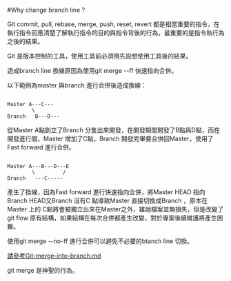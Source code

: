 #Why change branch line ?

Git commit, pull, rebase, merge, push, reset, revert 都是相當重要的指令，在執行指令前應清楚了解執行指令的目的與指令背後的行為，最重要的是指令執行為之後的結果。

Git 是版本控制的工具，使用工具前必須預先設想使用工具後的結果。

造成branch line 換線原因為使用git merge --ff 快速指向合併。

以下範例為master 與branch 進行合併後造成換線：

```

Master A---C---
        \
Branch   B---D---

```

從Master A點創立了Branch 分隻出來開發，在開發期間開發了B點與D點，而在開發進行間，Master 增加了C點，Branch 開發完畢要合併回Master，使用了Fast forward 進行合併。

```

Master A---B---D---E
        \         /
Branch   ---C-----

```

產生了換線，因為Fast forward 進行快速指向合併，將Master HEAD 指向 Branch HEAD又Branch 沒有C 點導致Master 直接切換成Branch ，原本在Master 上的 C點將會被獨立出來在Master之外，雖說檔案並無損失，但是改變了git flow 原有結構，如果結構在每次合併都產生改變，對於專案後續維護將產生困難。
	
使用git merge --no-ff 進行合併可以避免不必要的btanch line 切換。

[請參考Git-merge-into-branch.md](https://github.com/chuanxd/Git-Note/blob/master/case-by-case/Git-merge-into-branch.md)


git merge 是神聖的行為。
